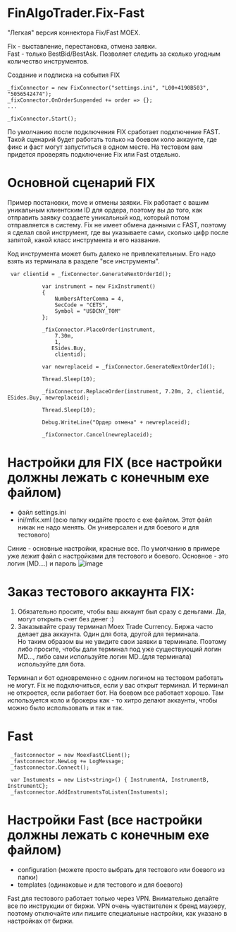# FinAlgoTrader.Fix-Fast 

"Легкая" версия коннектора Fix/Fast MOEX.<br />

Fix - выставление, перестановка, отмена заявки. <br />
Fast - только BestBid/BestAsk. Позволяет следить за сколько угодным количество инструментов. 


Создание и подписка на события FIX

 ```
_fixConnector = new FixConnector("settings.ini", "L00+4190B503", "5056542474");
_fixConnector.OnOrderSuspended += order => {};
...

 _fixConnector.Start();
```
По умолчанию после подключения FIX сработает подключение FAST. Такой сценарий будет работать только на боевом коло аккаунте, где фикс и фаст могут запуститься в одном месте.
На тестовом вам придется проверять подключение Fix или Fast отдельно. 

# Основной сценарий FIX

Пример постановки, move и отмены заявки. 
Fix работает с вашим уникальным клиентским ID для ордера, поэтому вы до того, как отправить заявку создаете уникальный код, который потом отправляется в систему. 
Fix не имеет обмена данными с FAST, поэтому я сделал свой инструмент, где вы указываете сами, сколько цифр после запятой, какой класс инструмента и его название.

Код инструмента может быть далеко не привлекательным. Его надо взять из терминала в разделе "все инструменты". 
 ```
  var clientid = _fixConnector.GenerateNextOrderId();

            var instrument = new FixInstrument()
            {
                NumbersAfterComma = 4,
                SecCode = "CETS",
                Symbol = "USDCNY_TOM" 
            };

            _fixConnector.PlaceOrder(instrument,
                7.30m,
                1,
               ESides.Buy,
                clientid);

            var newreplaceid = _fixConnector.GenerateNextOrderId();

            Thread.Sleep(10);

            _fixConnector.ReplaceOrder(instrument, 7.20m, 2, clientid, ESides.Buy, newreplaceid);

            Thread.Sleep(10);

            Debug.WriteLine("Ордер отмена" + newreplaceid);

            _fixConnector.Cancel(newreplaceid);
```
# Настройки для FIX (все настройки должны лежать с конечным exe файлом)
- файл settings.ini
- ini/mfix.xml (всю папку кидайте просто с exe файлом. Этот файл никак не надо менять. Он универсален и для боевого и для тестового)

Синие - основные настройки, красные все. По умолчанию в примере уже лежит файл с настройками для тестового и боевого. 
Основное - это логин (MD....) и  пароль 
![image](https://github.com/hftcryptobot/FinAlgoTrader.Fix-Fast/assets/95219552/57e03ffc-8c4b-437b-93ac-840e1484e661)

# Заказ тестового аккаунта FIX:
1) Обязательно просите, чтобы ваш аккаунт был сразу с деньгами. Да, могут открыть счет без денег :)
2) Заказывайте сразу терминал Moex Trade Currency. Биржа часто делает два аккаунта. Один для бота, другой для терминала. <br />
Но таким образом вы не увидите свои заявки в терминале. Поэтому либо просите, чтобы дали терминал под уже существующий логин MD..., либо сами используйте логин MD..(для терминала) используйте для бота.

Терминал и бот одновременно с одним логином на тестовом работать не могут. Fix не подключиться, если у вас открыт терминал. И терминал не откроется, если работает бот. 
На боевом все работает хорошо. Там используется коло и брокеры как - то хитро делают аккаунты, чтобы можно было использовать и так и так. 

# Fast
```
 _fastconnector = new MoexFastClient();
 _fastconnector.NewLog += LogMessage;
 _fastconnector.Connect();
 
 var Instuments = new List<string>() { InstrumentA, InstrumentB, InstrumentC};
 _fastconnector.AddInstrumentsToListen(Instuments);

```

# Настройки Fast (все настройки должны лежать с конечным exe файлом)
- configuration (можете просто выбрать для тестового или боевого из папки)
- templates (одинаковые и для тестового и для боевого)

Fast для тестового работает только через VPN. Внимательно делайте все по инструкции от биржи. 
VPN очень чувствителен к бренд маузеру, поэтому отключайте или пишите специальные настройки, как указано в настройках от биржи. 




